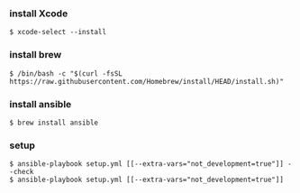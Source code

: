### install Xcode
```
$ xcode-select --install
```

### install brew
```
$ /bin/bash -c "$(curl -fsSL https://raw.githubusercontent.com/Homebrew/install/HEAD/install.sh)"
```

### install ansible
```
$ brew install ansible
```

### setup
```
$ ansible-playbook setup.yml [[--extra-vars="not_development=true"]] --check
$ ansible-playbook setup.yml [[--extra-vars="not_development=true"]]
```
